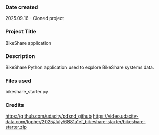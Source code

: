 ### Date created
2025.09.16 - Cloned project

### Project Title
BikeShare application

### Description
BikeShare Python application used to explore BikeShare systems data.

### Files used
bikeshare_starter.py

### Credits
https://github.com/udacity/pdsnd_github
https://video.udacity-data.com/topher/2025/July/6881a1ef_bikeshare-starter/bikeshare-starter.zip
